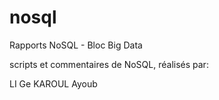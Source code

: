 # nosql
Rapports NoSQL - Bloc Big Data

scripts et commentaires de NoSQL, réalisés par:

LI Ge
KAROUL Ayoub
